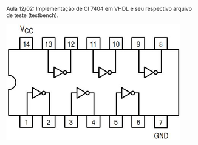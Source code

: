 Aula 12/02: Implementação de CI 7404 em VHDL e seu respectivo arquivo de teste (testbench).

![](https://github.com/ediopedrocode/Sistema-Digitais/blob/master/Simula%C3%A7%C3%A3o%201:%2012-02/ci7404-IMAGEM.jpg)
